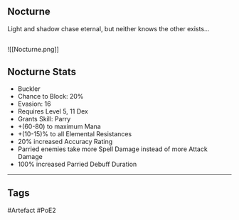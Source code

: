 ## Nocturne
Light and shadow chase eternal,
but neither knows the other exists...
##
![[Nocturne.png]]
## Nocturne Stats
- Buckler
- Chance to Block: 20%
- Evasion: 16
- Requires Level 5, 11 Dex
- Grants Skill: Parry
- +(60-80) to maximum Mana
- +(10-15)% to all Elemental Resistances
- 20% increased Accuracy Rating
- Parried enemies take more Spell Damage instead of more Attack Damage
- 100% increased Parried Debuff Duration


---
## Tags
#Artefact
#PoE2